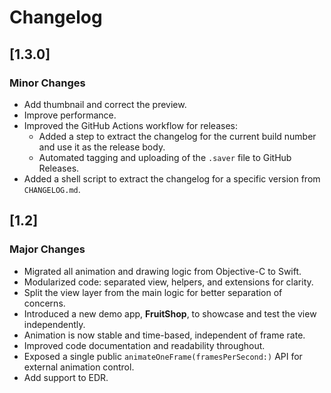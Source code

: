 # Changelog

## [1.3.0]

### Minor Changes

- Add thumbnail and correct the preview.
- Improve performance.
- Improved the GitHub Actions workflow for releases:
  - Added a step to extract the changelog for the current build number and use it as the release body.
  - Automated tagging and uploading of the `.saver` file to GitHub Releases.
- Added a shell script to extract the changelog for a specific version from `CHANGELOG.md`.

## [1.2]

### Major Changes

- Migrated all animation and drawing logic from Objective-C to Swift.
- Modularized code: separated view, helpers, and extensions for clarity.
- Split the view layer from the main logic for better separation of concerns.
- Introduced a new demo app, **FruitShop**, to showcase and test the view independently.
- Animation is now stable and time-based, independent of frame rate.
- Improved code documentation and readability throughout.
- Exposed a single public `animateOneFrame(framesPerSecond:)` API for external animation control.
- Add support to EDR.